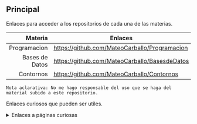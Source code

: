 ## Principal

Enlaces para acceder a los repositorios de cada una de las materias.



| Materia | Enlaces                      |
|--------:|-----------------------------------------------------|
| Programacion   | https://github.com/MateoCarballo/Programacion|
| Bases de Datos | https://github.com/MateoCarballo/BasesdeDatos|
| Contornos      |    https://github.com/MateoCarballo/Contornos|

```Nota aclarativa: No me hago responsable del uso que se haga del material subido a este repositorio.```

Enlaces curiosos que pueden ser utiles.

<details>
<summary>Enlaces a páginas curiosas</summary>

| Nombre | Enalces |
|-----:|-----------|
|[ChatGPT](https://chat.openai.com/chat) | 
|[Jasper AI](www.jasper.ai)|
|[Synthesia](https://www.synthesia.io)|
|[Dall-E-2](https://labs.openai.com)|
|[Sintaxis Markdown](https://daringfireball.net/projects/markdown/syntax)|  
</details>





<!-- TO DO: Añadir una tabla con los tres enlaces -->

